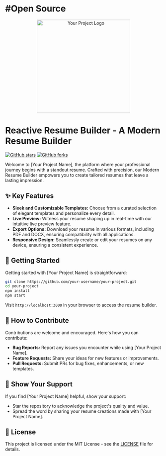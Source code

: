 # #Open Source
<div align="center">
  <img src="https://github.com/Rohitashsingh89/OpenResumeBuilder/assets/93479842/5f8af3ee-8454-41d9-8ea6-8e541945810b" alt="Your Project Logo" width="300">
</div>

# Reactive Resume Builder - A Modern Resume Builder

[![GitHub stars](https://img.shields.io/github/stars/rohitashsingh89/OpenResumeBuilder?style=for-the-badge)](https://github.com/rohitashsingh89/OpenResumeBuilder/stargazers)
[![GitHub forks](https://img.shields.io/github/forks/rohitashsingh89/OpenResumeBuilder?style=for-the-badge)](https://github.com/rohitashsingh89/OpenResumeBuilder/network)

Welcome to [Your Project Name], the platform where your professional journey begins with a standout resume. Crafted with precision, our Modern Resume Builder empowers you to create tailored resumes that leave a lasting impression.

## ✨ Key Features

- **Sleek and Customizable Templates:** Choose from a curated selection of elegant templates and personalize every detail.
- **Live Preview:** Witness your resume shaping up in real-time with our intuitive live preview feature.
- **Export Options:** Download your resume in various formats, including PDF and DOCX, ensuring compatibility with all applications.
- **Responsive Design:** Seamlessly create or edit your resumes on any device, ensuring a consistent experience.

## 🚀 Getting Started

Getting started with [Your Project Name] is straightforward:

```bash
git clone https://github.com/your-username/your-project.git
cd your-project
npm install
npm start
```

Visit `http://localhost:3000` in your browser to access the resume builder.

## 🤝 How to Contribute

Contributions are welcome and encouraged. Here's how you can contribute:

- **Bug Reports:** Report any issues you encounter while using [Your Project Name].
- **Feature Requests:** Share your ideas for new features or improvements.
- **Pull Requests:** Submit PRs for bug fixes, enhancements, or new templates.

## 🌟 Show Your Support

If you find [Your Project Name] helpful, show your support:

- Star the repository to acknowledge the project's quality and value.
- Spread the word by sharing your resume creations made with [Your Project Name].

## 📝 License

This project is licensed under the MIT License - see the [LICENSE](LICENSE) file for details.
